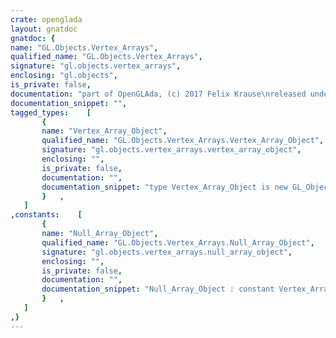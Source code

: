 ```yaml
---
crate: openglada
layout: gnatdoc
gnatdoc: {
name: "GL.Objects.Vertex_Arrays",
qualified_name: "GL.Objects.Vertex_Arrays",
signature: "gl.objects.vertex_arrays",
enclosing: "gl.objects",
is_private: false,
documentation: "part of OpenGLAda, (c) 2017 Felix Krause\nreleased under the terms of the MIT license, see the file \"COPYING\"",
documentation_snippet: "",
tagged_types:    [
       {
       name: "Vertex_Array_Object",
       qualified_name: "GL.Objects.Vertex_Arrays.Vertex_Array_Object",
       signature: "gl.objects.vertex_arrays.vertex_array_object",
       enclosing: "",
       is_private: false,
       documentation: "",
       documentation_snippet: "type Vertex_Array_Object is new GL_Object with private;",
       }   ,
   ]
,constants:    [
       {
       name: "Null_Array_Object",
       qualified_name: "GL.Objects.Vertex_Arrays.Null_Array_Object",
       signature: "gl.objects.vertex_arrays.null_array_object",
       enclosing: "",
       is_private: false,
       documentation: "",
       documentation_snippet: "Null_Array_Object : constant Vertex_Array_Object;",
       }   ,
   ]
,}
---
```

